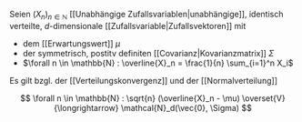 Seien $(X_n)_{n \in \mathbb{N}}$ [[Unabhängige Zufallsvariablen|unabhängige]], identisch verteilte, $d$-dimensionale [[Zufallsvariable|Zufallsvektoren]] mit
- dem [[Erwartungswert]] $\mu$
- der symmetrisch, postitv definiten [[Covarianz|Kovarianzmatrix]] $\Sigma$
- $\forall n \in \mathbb{N} : \overline{X}_n = \frac{1}{n} \sum_{i=1}^n X_i$

Es gilt bzgl. der [[Verteilungskonvergenz]] und der [[Normalverteilung]]

$$
	\forall n \in \mathbb{N} : \sqrt{n} (\overline{X}_n - \mu) \overset{V}{\longrightarrow} \mathcal{N}_d(\vec{0}, \Sigma)
$$